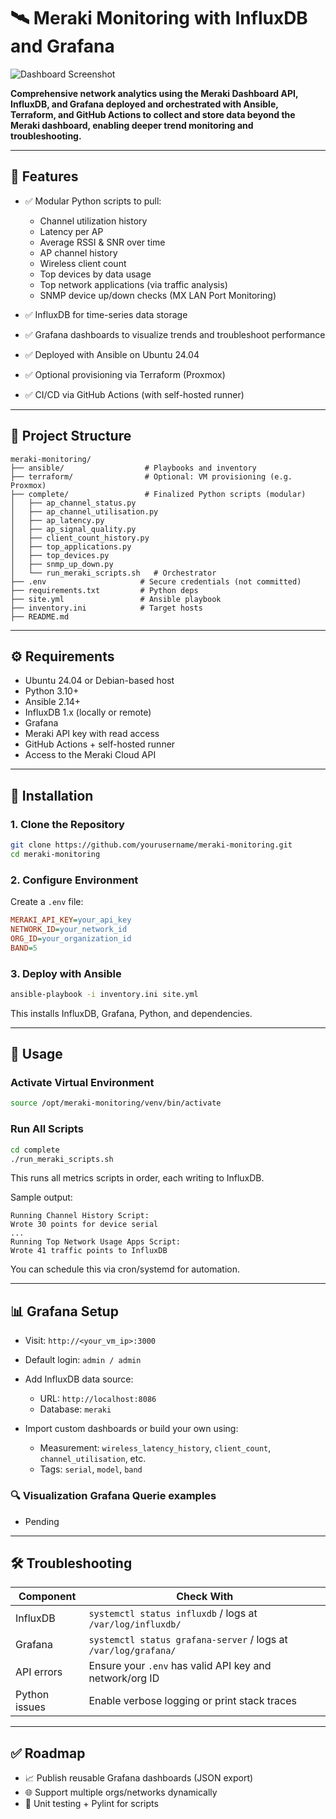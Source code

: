 # 🛰️ Meraki Monitoring with InfluxDB and Grafana

![Dashboard Screenshot](.Screenshot.png)

**Comprehensive network analytics using the Meraki Dashboard API, InfluxDB, and Grafana deployed and orchestrated with Ansible, Terraform, and GitHub Actions to collect and store data beyond the Meraki dashboard, enabling deeper trend monitoring and troubleshooting.**

---

## 🔧 Features

* ✅ Modular Python scripts to pull:

  * Channel utilization history
  * Latency per AP
  * Average RSSI & SNR over time
  * AP channel history
  * Wireless client count
  * Top devices by data usage
  * Top network applications (via traffic analysis)
  * SNMP device up/down checks (MX LAN Port Monitoring) 
* ✅ InfluxDB for time-series data storage
* ✅ Grafana dashboards to visualize trends and troubleshoot performance
* ✅ Deployed with Ansible on Ubuntu 24.04
* ✅ Optional provisioning via Terraform (Proxmox)
* ✅ CI/CD via GitHub Actions (with self-hosted runner)

---

## 📂 Project Structure

```
meraki-monitoring/
├── ansible/                  # Playbooks and inventory
├── terraform/                # Optional: VM provisioning (e.g. Proxmox)
├── complete/                 # Finalized Python scripts (modular)
│   ├── ap_channel_status.py
│   ├── ap_channel_utilisation.py
│   ├── ap_latency.py
│   ├── ap_signal_quality.py
│   ├── client_count_history.py
│   ├── top_applications.py
│   ├── top_devices.py
│   ├── snmp_up_down.py
│   └── run_meraki_scripts.sh   # Orchestrator
├── .env                     # Secure credentials (not committed)
├── requirements.txt         # Python deps
├── site.yml                 # Ansible playbook
├── inventory.ini            # Target hosts
├── README.md
```

---

## ⚙️ Requirements

* Ubuntu 24.04 or Debian-based host
* Python 3.10+
* Ansible 2.14+
* InfluxDB 1.x (locally or remote)
* Grafana
* Meraki API key with read access
* GitHub Actions + self-hosted runner
* Access to the Meraki Cloud API

---

## 🚀 Installation

### 1. Clone the Repository

```bash
git clone https://github.com/yourusername/meraki-monitoring.git
cd meraki-monitoring
```

### 2. Configure Environment

Create a `.env` file:

```ini
MERAKI_API_KEY=your_api_key
NETWORK_ID=your_network_id
ORG_ID=your_organization_id
BAND=5
```

### 3. Deploy with Ansible

```bash
ansible-playbook -i inventory.ini site.yml
```

This installs InfluxDB, Grafana, Python, and dependencies.

---

## 🧪 Usage

### Activate Virtual Environment

```bash
source /opt/meraki-monitoring/venv/bin/activate
```

### Run All Scripts

```bash
cd complete
./run_meraki_scripts.sh
```

This runs all metrics scripts in order, each writing to InfluxDB.

Sample output:

```
Running Channel History Script:
Wrote 30 points for device serial
...
Running Top Network Usage Apps Script:
Wrote 41 traffic points to InfluxDB
```

You can schedule this via cron/systemd for automation.

---

## 📊 Grafana Setup

* Visit: `http://<your_vm_ip>:3000`
* Default login: `admin / admin`
* Add InfluxDB data source:

  * URL: `http://localhost:8086`
  * Database: `meraki`
* Import custom dashboards or build your own using:

  * Measurement: `wireless_latency_history`, `client_count`, `channel_utilisation`, etc.
  * Tags: `serial`, `model`, `band`

### 🔍 Visualization Grafana Querie examples

* Pending

---

## 🛠️ Troubleshooting

| Component     | Check With                                                      |
| ------------- | --------------------------------------------------------------- |
| InfluxDB      | `systemctl status influxdb` / logs at `/var/log/influxdb/`      |
| Grafana       | `systemctl status grafana-server` / logs at `/var/log/grafana/` |
| API errors    | Ensure your `.env` has valid API key and network/org ID         |
| Python issues | Enable verbose logging or print stack traces                    |

---

## ✅ Roadmap

* 📈 Publish reusable Grafana dashboards (JSON export)
* 🌐 Support multiple orgs/networks dynamically
* 🧪 Unit testing + Pylint for scripts
